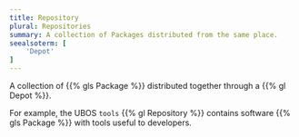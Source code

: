 ```yaml
---
title: Repository
plural: Repositories
summary: A collection of Packages distributed from the same place.
seealsoterm: [
    'Depot'
]
---
```


A collection of {{% gls Package %}} distributed together through a
{{% gl Depot %}}.

For example, the UBOS ``tools`` {{% gl Repository %}} contains software
{{% gls Package %}} with tools useful to developers.
